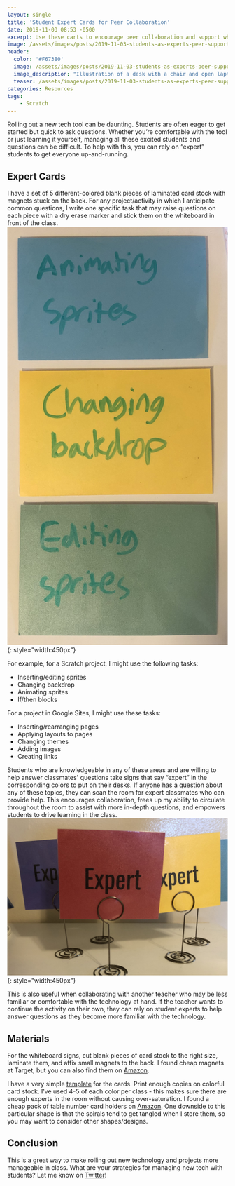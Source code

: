 ```yaml
---
layout: single
title: 'Student Expert Cards for Peer Collaboration'
date: 2019-11-03 08:53 -0500
excerpt: Use these carts to encourage peer collaboration and support when rolling out new projects and tools.
image: /assets/images/posts/2019-11-03-students-as-experts-peer-support-for-new-skills/teaser.png
header:
  color: '#F67380'
  image: /assets/images/posts/2019-11-03-students-as-experts-peer-support-for-new-skills/teaser.png
  image_description: "Illustration of a desk with a chair and open laptop. A green card labeled 'Expert' is placed on the desk. In the background is a whiteboard with four cards attached in different colors"
  teaser: /assets/images/posts/2019-11-03-students-as-experts-peer-support-for-new-skills/teaser.png
categories: Resources
tags:
    - Scratch
---
```


Rolling out a new tech tool can be daunting. Students are often eager to get started but quick to ask questions. Whether you’re comfortable with the tool or just learning it yourself, managing all these excited students and questions can be difficult. To help with this, you can rely on “expert” students to get everyone up-and-running.

## Expert Cards
I have a set of 5 different-colored blank pieces of laminated card stock with magnets stuck on the back. For any project/activity in which I anticipate common questions, I write one specific task that may raise questions on each piece with a dry erase marker and stick them on the whiteboard in front of the class.
![Three pieces of colored card stock in blue, yellow, and green labeled "Animating sprites", "Changing backdrop", and "Editing sprites"](/assets/images/posts/2019-11-03-students-as-experts-peer-support-for-new-skills/expert-categories.jpg){: style="width:450px"}

For example, for a Scratch project, I might use the following tasks:
* Inserting/editing sprites
* Changing backdrop
* Animating sprites
* If/then blocks

For a project in Google Sites, I might use these tasks:
* Inserting/rearranging pages
* Applying layouts to pages
* Changing themes
* Adding images
* Creating links

Students who are knowledgeable in any of these areas and are willing to help answer classmates' questions take signs that say “expert” in the corresponding colors to put on their desks. If anyone has a question about any of these topics, they can scan the room for expert classmates who can provide help. This encourages collaboration, frees up my ability to circulate throughout the room to assist with more in-depth questions, and empowers students to drive learning in the class.
![Card stock cards in multiple colors labeled "expert" and held up by table number holders](/assets/images/posts/2019-11-03-students-as-experts-peer-support-for-new-skills/expert-cards.jpg){: style="width:450px"}

This is also useful when collaborating with another teacher who may be less familiar or comfortable with the technology at hand. If the teacher wants to continue the activity on their own, they can rely on student experts to help answer questions as they become more familiar with the technology.

## Materials
For the whiteboard signs, cut blank pieces of card stock to the right size, laminate them, and affix small magnets to the back. I found cheap magnets at Target, but you can also find them on [Amazon](https://www.amazon.com/Flexible-Magnet-Squares-Adhesive-House/dp/B06XYLCSQ3/).

I have a very simple [template](https://docs.google.com/document/d/1BUEp0ltNh5KGbYNvZ5lJOwvb3z8mW01Q55OJuKdx2Fk/edit) for the cards. Print enough copies on colorful card stock. I’ve used 4-5 of each color per class - this makes sure there are enough experts in the room without causing over-saturation. I found a cheap pack of table number card holders on [Amazon](https://www.amazon.com/gp/product/B07CTDGHJF/). One downside to this particular shape is that the spirals tend to get tangled when I store them, so you may want to consider other shapes/designs.

## Conclusion
This is a great way to make rolling out new technology and projects more manageable in class. What are your strategies for managing new tech with students? Let me know on [Twitter](https://twitter.com/ZakKolar)!